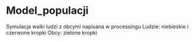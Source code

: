 # Model_populacji

Symulacja walki ludzi z obcymi napisana w processingu
Ludzie: niebieskie i czerwone kropki
Obcy: zielone kropki
